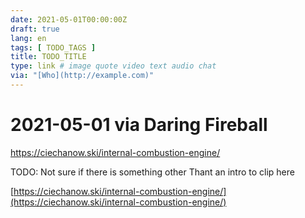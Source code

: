 ```yaml
---
date: 2021-05-01T00:00:00Z
draft: true
lang: en
tags: [ TODO_TAGS ]
title: TODO_TITLE
type: link # image quote video text audio chat
via: "[Who](http://example.com)"
---
```



# 2021-05-01 via Daring Fireball
https://ciechanow.ski/internal-combustion-engine/

TODO: Not sure if there is something other Thant an intro to clip here

[https://ciechanow.ski/internal-combustion-engine/](https://ciechanow.ski/internal-combustion-engine/)

